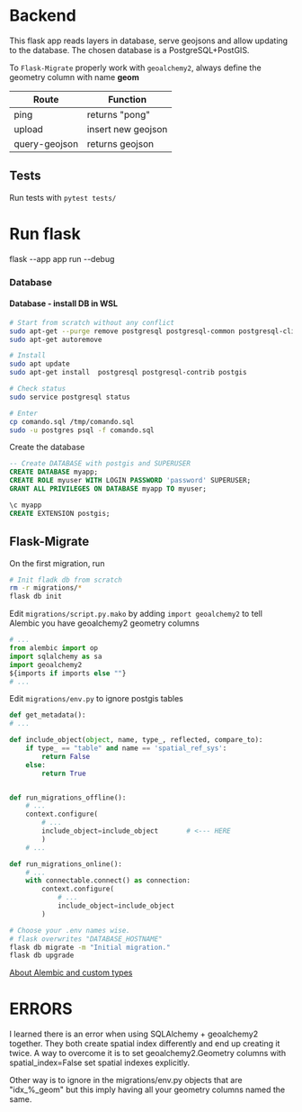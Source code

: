 # Backend
This flask app reads layers in database, serve geojsons and allow updating to the database. The chosen database is a PostgreSQL+PostGIS.

To `Flask-Migrate` properly work with `geoalchemy2`, always define the geometry column with name **geom**

|Route|Function|
|---|---|
|ping| returns "pong"|
|upload|insert new geojson|
|query-geojson| returns geojson|

## Tests
Run tests with `pytest tests/`


# Run flask
flask --app app run --debug

### Database
#### Database - install DB in WSL
```bash
# Start from scratch without any conflict
sudo apt-get --purge remove postgresql postgresql-common postgresql-client postgresql-contrib postgis
sudo apt-get autoremove

# Install
sudo apt update
sudo apt-get install  postgresql postgresql-contrib postgis 

# Check status
sudo service postgresql status

# Enter
cp comando.sql /tmp/comando.sql
sudo -u postgres psql -f comando.sql
```
Create the database
```SQL
-- Create DATABASE with postgis and SUPERUSER
CREATE DATABASE myapp;
CREATE ROLE myuser WITH LOGIN PASSWORD 'password' SUPERUSER;
GRANT ALL PRIVILEGES ON DATABASE myapp TO myuser;

\c myapp
CREATE EXTENSION postgis;
```
## Flask-Migrate
On the first migration, run
```bash
# Init fladk db from scratch
rm -r migrations/*
flask db init
```
Edit `migrations/script.py.mako` by adding `import geoalchemy2` to tell Alembic you have geoalchemy2 geometry columns
```py
# ...
from alembic import op
import sqlalchemy as sa
import geoalchemy2
${imports if imports else ""}
# ...
```
Edit `migrations/env.py` to ignore postgis tables
```py
def get_metadata():
# ...

def include_object(object, name, type_, reflected, compare_to):    
    if type_ == "table" and name == 'spatial_ref_sys':
        return False
    else:
        return True


def run_migrations_offline():
    # ...
    context.configure(
        # ...
        include_object=include_object       # <--- HERE
        )
    # ...

def run_migrations_online():
    # ...
    with connectable.connect() as connection:
        context.configure(
            # ...
            include_object=include_object
        )
```

```bash
# Choose your .env names wise.
# flask overwrites "DATABASE_HOSTNAME"
flask db migrate -m "Initial migration."
flask db upgrade
```
[About Alembic and custom types](https://stackoverflow.com/questions/39215278/alembic-migration-for-geoalchemy2-raises-nameerror-name-geoalchemy2-is-not-de)


# ERRORS
I learned there is an error when using SQLAlchemy + geoalchemy2 together. They both create spatial index differently and end up creating it twice. A way to overcome it is to set geoalchemy2.Geometry columns with spatial_index=False set spatial indexes explicitly.

Other way is to ignore in the migrations/env.py objects that are "idx_%_geom" but this imply having all your geometry columns named the same.